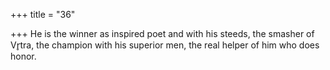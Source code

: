 +++
title = "36"

+++
He is the winner as inspired poet and with his steeds, the smasher of  Vr̥tra, the champion with his superior men,
the real helper of him who does honor.